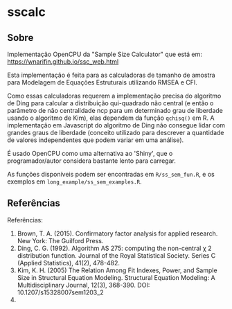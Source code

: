 # sscalc

## Sobre
Implementação OpenCPU da "Sample Size Calculator" que está em: https://wnarifin.github.io/ssc_web.html

Esta implementação é feita para as calculadoras de tamanho de amostra para Modelagem de Equações Estruturais utilizando RMSEA e CFI.

Como essas calculadoras requerem a implementação precisa do algoritmo de Ding para calcular a distribuição qui-quadrado não central (e então o parâmetro de não centralidade ncp para um determinado grau de liberdade usando o algoritmo de Kim), elas dependem da função `qchisq()` em R. A implementação em Javascript do algoritmo de Ding não consegue lidar com grandes graus de liberdade (conceito utilizado para descrever a quantidade de valores independentes que podem variar em uma análise).

É usado OpenCPU como uma alternativa ao 'Shiny', que o programador/autor considera bastante lento para carregar.

As funções disponíveis podem ser encontradas em `R/ss_sem_fun.R`, e os exemplos em `long_example/ss_sem_examples.R`. 

## Referências
Referências:
1. Brown, T. A. (2015). Confirmatory factor analysis for applied research.  New York: The Guilford Press.
2. Ding, C. G. (1992). Algorithm AS 275: computing the non-central χ 2 distribution function. Journal of the Royal Statistical Society. Series C (Applied Statistics), 41(2), 478-482.
3. Kim, K. H. (2005) The Relation Among Fit Indexes, Power, and Sample Size in Structural Equation Modeling. Structural Equation Modeling: A Multidisciplinary Journal, 12(3), 368-390. DOI: 10.1207/s15328007sem1203_2
4. 
